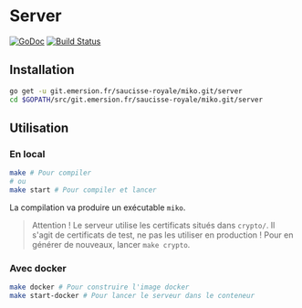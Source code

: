 # Server

[![GoDoc](https://godoc.org/git.emersion.fr/saucisse-royale/miko.git/server?status.svg)](https://godoc.org/git.emersion.fr/saucisse-royale/miko.git/server)
[![Build Status](https://travis-ci.org/emersion/miko.svg?branch=master)](https://travis-ci.org/emersion/miko)

## Installation

```bash
go get -u git.emersion.fr/saucisse-royale/miko.git/server
cd $GOPATH/src/git.emersion.fr/saucisse-royale/miko.git/server
```

## Utilisation

### En local

```bash
make # Pour compiler
# ou
make start # Pour compiler et lancer
```

La compilation va produire un exécutable `miko`.

> Attention ! Le serveur utilise les certificats situés dans `crypto/`.
> Il s'agit de certificats de test, ne pas les utiliser en production !
> Pour en générer de nouveaux, lancer `make crypto`.

### Avec docker

```bash
make docker # Pour construire l'image docker
make start-docker # Pour lancer le serveur dans le conteneur
```
